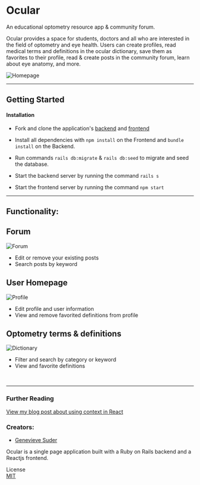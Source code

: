 # Ocular 
An educational optometry resource app & community forum.

Ocular provides a space for students, doctors and all who are interested in the field of optometry and eye health. Users can create profiles, read medical terms and definitions in the ocular dictionary, save them as favorites to their profile, read & create posts in the community forum, learn about eye anatomy, and more.


![Homepage](public/homenav.png)

<hr>

## Getting Started 

#### <b>Installation</b>
* Fork and clone the application's [backend](https://github.com/genevievesuder/ocular-backend)
and [frontend](https://github.com/genevievesuder/ocular-2-frontend)

* Install all dependencies with ```npm install``` on the Frontend and ```bundle install``` on the Backend. 

* Run commands ```rails db:migrate``` & ```rails db:seed``` to migrate and seed the database.

* Start the backend server by running the command ```rails s``` <br/>
* Start the frontend server by running the command ```npm start```
<hr>

## <b>Functionality:</b>

## Forum
![Forum](public/forumpost.png)
* Edit or remove your existing posts
* Search posts by keyword
## User Homepage
![Profile](public/profile.png)
* Edit profile and user information
* View and remove favorited definitions from profile
## Optometry terms & definitions
![Dictionary](public/dictionary.png)
* Filter and search by category or keyword
* View and favorite definitions

<br/>
<hr>

### Further Reading
[View my blog post about using context in React](https://medium.com/@genevievesuder/react-context-saving-web-developers-time-since-2018-37e9334a14b5)
### Creators:
* [Genevieve Suder](https://github.com/genevievesuder)

Ocular is a single page application built with a Ruby on Rails backend and a Reactjs frontend. <br/>

License<br/>
[MIT](https://choosealicense.com/licenses/mit/)

